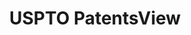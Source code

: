 ---
layout: default
bigquery: https://console.cloud.google.com/bigquery?p=patents-public-data&d=patentsview&page=dataset
citation: Attribution should be given to PatentsView for use, distribution, or derivative
  works.
code: https://github.com/CSSIP-AIR/PatentsView-Code-Snippets/
contributors: USPTO
cost: None
description: 'PatentsView includes US patent data including raw data (summaries, applications,
  pregrant applications), disambugations of inventors and assignees, and inventor
  gender estimates.  Also foreign priority data, # of figures and sheets, and government
  interest statements.'
documentation: https://patentsview.org/query/builder-faqs
last_edit: 04/07/2022, 09:27:14
location: https://patentsview.org/
maintained_by: USPTO
record_creation_timestamp: 12/2/2020 17:20:46
schema_fields:
- field_id
- disamb_inventor_id_20201229
- _371_date
- role
- action_date
- inventor_id
- attribution_status
- disamb_inventor_id_20190312
- name_first
- classification_data_source
- status
- sequence
- level_three
- latitude
- disamb_assignee_id_20200929
- disamb_inventor_id_20191231
- f371_date
- name_last
- f102_date
- disamb_assignee_id_20181127
- citation_id
- organization_id
- disamb_inventor_id_20200929
- city
- patent_id
- country_transformed
- num_sheets
- latin_name
- publication_number
- id
- type
- disamb_assignee_id_20191231
- disamb_inventor_id_20190820
- name
- designation
- lapse_of_patent
- relkind
- latlong
- disamb_inventor_id_20200331
- text
- series_code
- country
- location_id
- category
- rule_47
- subsection_id
- assignee_id
- applicant_type
- section
- subclass
- doc_type
- kind
- length
- variety
- subcategory_id
- application_id
- subgroup
- state
- sector_title
- disamb_assignee_id_20191008
- longitude
- disamb_inventor_id_20200630
- rel_id
- title
- num_figures
- male
- ipc_class
- filename
- category_id
- classification_value
- disamb_assignee_id_20190312
- term_extension
- male_flag
- classification_level
- rawlocation_id
- group_id
- subgroup_id
- group
- level_two
- disamb_inventor_id_20181127
- county
- mainclass_id
- term_grant
- organization
- disamb_assignee_id_20200630
- num
- date
- symbol_position
- disamb_inventor_id_20180528
- uuid
- lawyer_id
- term_disclaimer
- county_fips
- dependent
- disamb_inventor_id_20170808
- deceased
- ipc_version_indicator
- disamb_assignee_id_20190820
- level_one
- _102_date
- disamb_inventor_id_20171226
- disamb_assignee_id_20200331
- disamb_inventor_id_20171003
- disamb_inventor_id_20170307
- section_id
- main_group
- state_fips
- disamb_inventor_id_20191008
- number
- exemplary
- gi_statement
- field_title
- fname
- classification_status
- rawinventor_id
- contract_award_number
- withdrawn
- lname
- num_claims
- disclaimer_date
- subclass_id
- rawassignee_id
- reldocno
- doctype
- abstract
shortname: patentsview
tags:
- disambiguation
- United States
- gender
terms_of_use: Creative Commons Attribution 4.0 International License.
timeframe: 1963-1999
title: USPTO PatentsView
uuid: cf1780b1-e265-4e49-8d1d-83b9cfe0fd9a
---